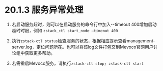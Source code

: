 # 20.1.3 服务异常处理

1. 若启动服务超时，则可以在启动服务的命令行中加入--timeout 400增加启动超时时限，例如 `zstack_ctl start_node –timeout 400`

2. 执行`zstack-ctl status`检查服务的状态，根据相应提示查看management-server.log，定位问题所在。也可以将该log文件打包交到Mevoco官网用户讨论组中获取更多帮助。

3. 若需重启Mevoco服务，请执行`zstack-ctl stop; zstack-ctl start`


